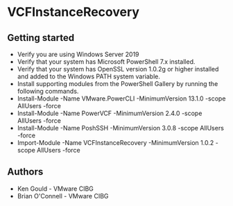 # VCFInstanceRecovery

## Getting started

- Verify you are using Windows Server 2019
- Verify that your system has Microsoft PowerShell 7.x installed. 
- Verify that your system has OpenSSL version 1.0.2g or higher installed and added to the Windows PATH system variable.
- Install supporting modules from the PowerShell Gallery by running the following commands.​
- Install-Module -Name VMware.PowerCLI -MinimumVersion 13.1.0 -scope AllUsers -force
- Install-Module -Name PowerVCF -MinimumVersion 2.4.0 -scope AllUsers -force
- Install-Module -Name PoshSSH -MinimumVersion 3.0.8 -scope AllUsers -force
- Import-Module -Name VCFInstanceRecovery -MinimumVersion 1.0.2 -scope AllUsers -force

## Authors
- Ken Gould - VMware CIBG
- Brian O'Connell - VMware CIBG